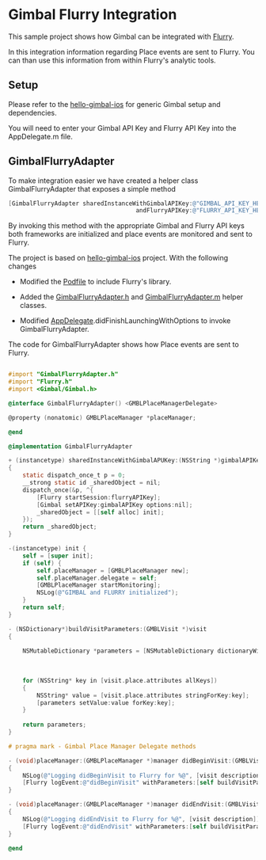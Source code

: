# Gimbal Flurry Integration #

This sample project shows how Gimbal can be integrated with [Flurry](https://dev.flurry.com).

In this integration information regarding Place events are sent to Flurry. You can than use this information from within Flurry's analytic tools.

## Setup ##

Please refer to the [hello-gimbal-ios](https://github.com/gimbalinc/hello-gimbal-ios) for generic Gimbal setup and dependencies.

You will need to enter your Gimbal API Key and Flurry API Key into the AppDelegate.m file.

## GimbalFlurryAdapter ##

To make integration easier we have created a helper class GimbalFlurryAdapter that exposes a simple method

```objective-c
[GimbalFlurryAdapter sharedInstanceWithGimbalAPIKey:@"GIMBAL_API_KEY_HERE"
                                    andFlurryAPIKey:@"FLURRY_API_KEY_HERE"];
```

By invoking this method with the appropriate Gimbal and Flurry API keys both frameworks are initialized and place events are monitored and sent to Flurry.

The project is based on [hello-gimbal-ios](https://github.com/gimbalinc/hello-gimbal-ios) project. With the following changes

* Modified the [Podfile](https://bitbucket.org/gimbal/flurry-integration/src/bc6a227cdfce9f5df51fb8b9ef9d168286ff33b9/Podfile?fileviewer=file-view-default) to include Flurry's library.

* Added the [GimbalFlurryAdapter.h](https://bitbucket.org/gimbal/flurry-integration/src/ec90dd07169a2b91e338f87764b336b5e779578a/flurry-integration/GimbalFlurryAdapter.h?at=master&fileviewer=file-view-default) and [GimbalFlurryAdapter.m](https://bitbucket.org/gimbal/flurry-integration/src/ec90dd07169a2b91e338f87764b336b5e779578a/flurry-integration/GimbalFlurryAdapter.m?at=master&fileviewer=file-view-default) helper classes.

* Modified [AppDelegate](https://bitbucket.org/gimbal/flurry-integration/src/ec90dd07169a2b91e338f87764b336b5e779578a/flurry-integration/AppDelegate.m?at=master&fileviewer=file-view-default).didFinishLaunchingWithOptions to invoke GimbalFlurryAdapter.

The code for GimbalFlurryAdapter shows how Place events are sent to Flurry.


```objective-c

#import "GimbalFlurryAdapter.h"
#import "Flurry.h"
#import <Gimbal/Gimbal.h>

@interface GimbalFlurryAdapter() <GMBLPlaceManagerDelegate>

@property (nonatomic) GMBLPlaceManager *placeManager;

@end

@implementation GimbalFlurryAdapter

+ (instancetype) sharedInstanceWithGimbalAPUKey:(NSString *)gimbalAPIKey withFlurryAPIKey:(NSString *)flurryAPIKey
{
    static dispatch_once_t p = 0;
    __strong static id _sharedObject = nil;
    dispatch_once(&p, ^{
        [Flurry startSession:flurryAPIKey];
        [Gimbal setAPIKey:gimbalAPIKey options:nil];
        _sharedObject = [[self alloc] init];
    });
    return _sharedObject;
}

-(instancetype) init {
    self = [super init];
    if (self) {
        self.placeManager = [GMBLPlaceManager new];
        self.placeManager.delegate = self;
        [GMBLPlaceManager startMonitoring];
        NSLog(@"GIMBAL and FLURRY initialized");
    }
    return self;
}

- (NSDictionary*)buildVisitParameters:(GMBLVisit *)visit
{
    
    NSMutableDictionary *parameters = [NSMutableDictionary dictionaryWithDictionary:@{@"visitId" : visit.visitID,
                                                                                      @"placeId" : visit.place.identifier,
                                                                                      @"placeName" : visit.place.name}];
    
    for (NSString* key in [visit.place.attributes allKeys])
    {
        NSString* value = [visit.place.attributes stringForKey:key];
        [parameters setValue:value forKey:key];
    }
    
    return parameters;
}

# pragma mark - Gimbal Place Manager Delegate methods

- (void)placeManager:(GMBLPlaceManager *)manager didBeginVisit:(GMBLVisit *)visit
{
    NSLog(@"Logging didBeginVisit to Flurry for %@", [visit description]);
    [Flurry logEvent:@"didBeginVisit" withParameters:[self buildVisitParameters:visit]];
}

- (void)placeManager:(GMBLPlaceManager *)manager didEndVisit:(GMBLVisit *)visit
{
    NSLog(@"Logging didEndVisit to Flurry for %@", [visit description]);
    [Flurry logEvent:@"didEndVisit" withParameters:[self buildVisitParameters:visit]];
}

@end

```
